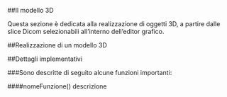 ##Il modello 3D

Questa sezione è dedicata alla realizzazione di oggetti 3D, a partire dalle slice Dicom selezionabili all’interno dell’editor grafico.

##Realizzazione di un modello 3D



##Dettagli implementativi

###Sono descritte di seguito alcune funzioni importanti:

####nomeFunzione()
descrizione